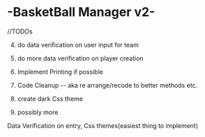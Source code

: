 # -BasketBall Manager v2-

//TODOs

4) do data verification on user input for team

5) do more data verification on player creation


8) Implement Printing if possible

9) Code Cleanup -- aka re arrange/recode to better methods etc.
10) create dark Css theme

12) possibly more

Data Verification on entry, Css themes(easiest thing to implement)
